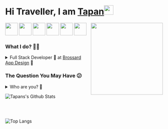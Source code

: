 <h1>Hi Traveller, I am <a href="https://5203376.herzingmontreal.ca/">Tapan</a><img src="https://raw.githubusercontent.com/dabhitapan/tapandabhi/master/gifs/Hi.gif" width="30px"></h1>
<img align='right' src="https://github.com/dabhitapan/tapandabhi/blob/master/my_image.jpg" width="230" />

<a href="https://linkedin.com/in/tapan-dabhi"><img src="https://github.com/dabhitapan/tapandabhi/blob/master/logos/linkedin.png" width="40" /></a>
<a href="https://github.com/dabhitapan"><img src="https://github.com/dabhitapan/tapandabhi/blob/master/logos/github-logo.png" width="40" /></a>
<a href="https://www.facebook.com/tapan.dabhi.7/"><img src="https://github.com/dabhitapan/tapandabhi/blob/master/logos/facebook.png" width="40" /></a>
<a href="mailto:tapandabhi99@gmail.com"><img src="https://github.com/dabhitapan/tapandabhi/blob/master/logos/google-plus.png" width="40" /></a>
<a href="https://twitter.com/dabhitapan"><img src="https://github.com/dabhitapan/tapandabhi/blob/master/logos/twitter.png" width="40" /></a>
<a href="https://www.instagram.com/wo_log_im_tony/"><img src="https://github.com/dabhitapan/tapandabhi/blob/master/logos/instagram.png" width="40" /></a>

<h3>What I do? 👨‍💻</h3>
<details>
<summary>Full Stack Developer 🍥 at <a href="https://brossarddesign.com/"> Brossard App Design</a> 🤖 </summary>
  <ul>
    <li>Working as a full stack developer including Mobile, Web Apps and Backend with Brossard App Design, Montreal.</li>
  </ul>
</details>

<h3>The Question You May Have 😕</h3>
<details>
  <summary>Who are you? 👨</summary>
  <pre>
    To acquire a challenging career with a growing company utilizing the opportunity to offer
    proven and developing skills within the company. I have strong skills and background with technologies like

    - Frontend - HTML5, CSS, Sass, Bootstrap4, JavaScript, Vb.Net, Angular Js, React Js
    - Backend - Java, Php, Vb.Net, REST, Sprint-Boot, Laravel
    - Mobile - React-Native, Android
    - Database - MySQL, PostgreSQL, NoSQL
    - Servers / Deployments - Apache, Tomcat, NGINX, AWS
    - Version Control - GIT, SVN 
  </pre>
</details>


![Tapans's Github Stats](https://github-readme-stats.vercel.app/api?username=dabhitapan&show_icons=true&theme=tokyonight)

<br >
<br />

![Top Langs](https://github-readme-stats.vercel.app/api/top-langs/?username=dabhitapan&theme=tokyonight)
